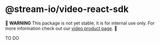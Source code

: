 # @stream-io/video-react-sdk

🚧 **WARNING** This package is not yet stable, it is for internal use only. For more information check out our [video product page](https://getstream.io/video/). 🚧

TO DO

